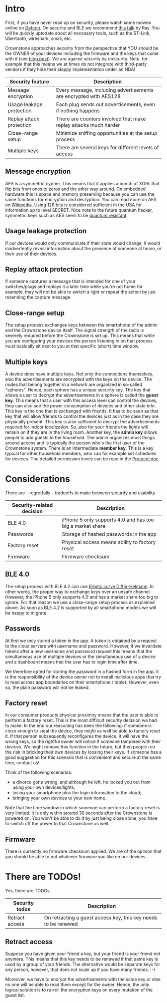 # Intro

First, if you have never read up on security, please watch some movies online on [Defcon](https://www.defcon.org/). 
On security and BLE we recommend [this talk](https://media.ccc.de/v/33c3-8019-lockpicking_in_the_iot) by Ray. You will be quickly 
uptodate about all necessary tools, such as the ST-Link, Ubertooth, wireshark, smali, etc. 

Crownstone approaches security from the perspective that YOU should be the OWNER of your devices including the firmware and the
keys that come with it (see [blog post](https://crownstone.rocks/2017/01/07/the-devilish-dilemma-of-supporting-android-and-ios-with-ble)). 
We are against security by obscurity. Note, for example that this means we at times do not integrate with third-party vendors 
if they hide their sloppy implementation under an NDA! 

| Security feature                  | Description                                                            |
| ---                               | ---                                                                    |
| Message encryption                | Every message, including advertisements are encrypted with AES128      |
| Usage leakage protection          | Each plug sends out advertisements, even if nothing happens            |
| Replay attack protection          | There are counters involved that make replay attacks much harder       |
| Close-range setup                 | Minimize sniffing opportunities at the setup process                   |
| Multiple keys                     | There are several keys for different levels of access                  |

## Message encryption

AES is a symmetric cypher. This means that it applies a bunch of XORs that flip bits from ones to zeros and the other way around. 
On embedded hardware this is space and memory preserving because you can use the same functions for encryption and decryption.
You can read more on AES on [Wikipedia](https://en.wikipedia.org/wiki/Advanced_Encryption_Standard). Using 128 bits is considered 
sufficient in the USA for information up to level SECRET. Nice note to the future quantum hacker, symmetric keys such as AES seem to be 
[quantum resistant](https://en.wikipedia.org/wiki/Post-quantum_cryptography).

## Usage leakage protection

If our devices would only communicate if their state would change, it would inadvertently reveal information about the presence
of someone at home, or their use of their devices. 

## Replay attack protection

If someone captures a message that is intended for one of your switches/plugs and replays it a later time while you're not
home for example, they will not be able to switch a light or repeat the action by just resending the capture message.

## Close-range setup

The setup process exchanges keys between the smartphone of the admin and the Crownstone device itself. The signal strength of 
the radio is severely reduced before the Crownstone is set up. This means that while you are configuring your devices the
person listening in on that process must basically sit next to you at that specific (short) time window.

## Multiple keys

A device does have multiple keys. Not only the connections themselves, also the advertisements are encrypted with the keys on the device. The nodes that belong together in a network are organized in so-called "spheres". Hence, each sphere has a unique security key. The key that allows a user to decrypt the advertisements in a sphere is called the **guest key**. This means that a user with this access level can control the devices, they can also see the power consumption of devices and other state info. This key is the one that is exchanged with friends. It has to be seen as that key that will allow friends to control the devices just as in the case they are physically present. This key is also sufficient to decrypt the advertisements required for indoor localization. So, also for your friends the lights will remain on if they are in the living room. Another key, the **admin key** allows people to add guests to the household. The admin organizes most things around access and is typically the person who's the first user of the Crownstone system. There is an intermediate **member key**. This is a key typical for other household members, who can for example set schedules for devices. The detailed permission levels can be read in the [Protocol doc](../protocol/PROTOCOL.md).

# Considerations

There are - regretfully - tradeoffs to make between security and usability.

| Security-related decision         | Description                                                            |
| ---                               | ---                                                                    |
| BLE 4.0                           | iPhone 5 only supports 4.0 and has too big a market share              |
| Passwords                         | Storage of hashed passwords in the app                                 |
| Factory reset                     | Physical access means ability to factory reset                         |
| Firmware                          | Firmware checksum                                                      |

## BLE 4.0

The setup process with BLE 4.2 can use [Elliptic curve Diffie-Helmann](https://en.wikipedia.org/wiki/Elliptic_curve_Diffie–Hellman).
In other words, the proper way to exchange keys over an unsafe channel. However, the iPhone 5 only supports 4.0 and has a 
market share too big to ignore. For that reason we use a close-range setup process as explained above. As soon as BLE 4.2 is
supported by all smartphone models we will be happy to migrate.

## Passwords

At first we only stored a token in the app. A token is obtained by a request to the cloud servers with username and password. 
However, if we invalidate tokens after a new username and password request this means that the simultaneous use of multiple
devices or the simultaneous use of a device and a dashboard means that the user has to login time after time.

We therefore opted for storing the password in a hashed form in the app. It is the responsibility of the device owner not to 
install malicious apps that try to read across app boundaries on their smartphone / tablet. However, even so, the plain password 
will not be leaked. 

## Factory reset

In our consumer products physical proximity means that the user is able to perform a factory reset. This is the most difficult
security decision we had to make. In the end our reasoning has been the following: if someone is close enough to steal the
device, they might as well be able to factory reset it. If that person subsequently reconfigures the device, it will have the
wrong keys, so the rightful owner will notice if someone tampered with their devices. We might remove this function in the
future, but then people run the risk in bricking their own devices by loosing their keys. If someone has a good suggestion for 
this scenario that is convenient and secure at the same time, contact us!

Think of the following scenarios:

+ a divorce gone wrong, and although he left, he locked you out from using your own devices/lights;
+ losing your smartphone plus the login information to the cloud;
+ bringing your own devices to your new home.

Note that the time window in which someone can perform a factory reset is very limited. It is only within around 30 seconds after the Crownstone is powered on. You won't be able to do it by just being close alone, you have to switch off the power to that Crownstone as well.

## Firmware

There is currently no firmware checksum applied. We are of the opinion that you should be able to put whatever firmware you
like on our devices. 

# There are TODOs!

Yes, there are TODOs. 

| Security todos                    | Description                                                            |
| ---                               | ---                                                                    |
| Retract access                    | On retracting a guest access key, this key needs to be renewed         |

## Retract access

Suppose you have given your friend a key, but your friend is your friend not anymore. This means that this key needs to be 
renewed if that same key is used by a group of your friends. The alternative would be separate keys for any person, however, 
that does not scale up if you have many friends. :-) 

Moreover, we have to encrypt the advertisements with the same key or else no one will be able to read them except for the 
owner. Hence, the only logical solution is to re-roll the encryption keys on every mutation of the guest list.
